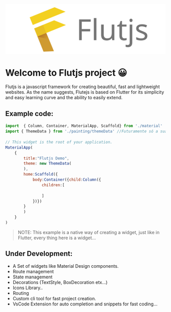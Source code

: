 ![Flutjs Logo](./Logo.svg)

# Welcome to Flutjs project 😀


Flutjs is a javascript framework for creating beautiful, fast and lightweight websites.
As the name suggests, Flutejs is based on Flutter for its simplicity and easy learning curve and the ability to easily extend.


## Example code:

```js
import  { Column, Container, MaterialApp, Scaffold} from './material'
import { ThemeData } from './painting/themeData' //Futuramente só a sua estância será referenciada...

// This widget is the root of your application.
MaterialApp(
    {
        title:"Flutjs Demo",
        theme: new ThemeData(
        ),
        home:Scaffold({
            body:Container({child:Column({
                children:[

                ]
            })})
        }
        )
    }
)

```

> NOTE: This example is a native way of creating a widget, just like in Flutter, every thing here is a widget...


## Under Development: 

* A Set of widgets like Material Design components.
* Route management
* State management
* Decorations (TextStyle, BoxDecoration etx...)
* Icons Library..
* Routing
* Custom cli tool for fast project creation.
* VsCode Extension for auto completion and snippets for fast coding...





